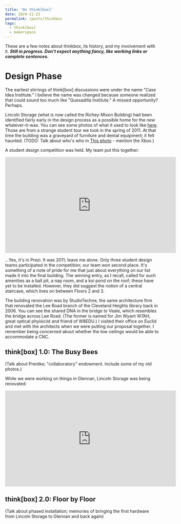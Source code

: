 ```yaml
---
title: 'On think[box]'
date: 2024-11-23
permalink: /posts/thinkbox
tags:
  - think[box]
  - makerspace
---
```


These are a few notes about thinkbox, its history, and my involvement with it. **_Still in progress. Don't expect anything fancy, like working links or complete sentences._**

Design Phase
======
The earliest stirrings of think[box] discussions were under the name "Case Idea Institute." I believe the name was changed because someone realized that could sound too much like "Quesadilla Institute." A missed opportunity? Perhaps.

Lincoln Storage (what is now called the Richey-Mixon Building) had been identified fairly early in the design process as a possible home for the new whatever-it-was. You can see some photos of what it used to look like [here](https://photos.jtl3.com/Cleveland/cwru/Thinkbox-1). Those are from a strange student tour we took in the spring of 2011. At that time the building was a graveyard of furniture and dental equipment; it felt haunted. (TODO: Talk about who's who in [This photo](https://photos.jtl3.com/Cleveland/cwru/Thinkbox-1/i-jJFMNdj/A) - mention the Xbox.)

A student design competition was held. My team put this together:
<iframe src="https://prezi.com/p/embed/XxEijrIglq4m7oA57s7x/" id="iframe_container" frameborder="0" webkitallowfullscreen="" mozallowfullscreen="" allowfullscreen="" allow="autoplay; fullscreen" height="315" width="560"></iframe>

...Yes, it's in Prezi. It was 2011; leave me alone. Only three student design teams participated in the competition; our team won second place. It's something of a note of pride for me that just about everything on our list made it into the final building. The winning entry, as I recall, called for such amenities as a ball pit, a nap room, and a koi pond on the roof; these have yet to be installed. However, they did suggest the notion of a central staircase, which lives on between Floors 2 and 3.

The building renovation was by StudioTechne, the same architecture firm that renovated the Lee Road branch of the Cleveland Heights library back in 2006. You can see the shared DNA in the bridge to Veale, which resembles the bridge across Lee Road. (The former is named for Jim Wyant W7AH, great optical phyisicist and friend of W8EDU.) I visited their office on Euclid and met with the architects when we were putting our proposal together. I remember being concerned about whether the low ceilings would be able to accommodate a CNC. 



think[box] 1.0: The Busy Bees
------

(Talk about Prentke; "collaboratory" endowment. Include some of my old photos.)

While we were working on things in Glennan, Lincoln Storage was being renovated:
<iframe width="560" height="315" src="https://www.youtube.com/embed/OuFfpoC-brM?si=EkJ8A6iLjAW_1Ygy" title="YouTube video player" frameborder="0" allow="accelerometer; autoplay; clipboard-write; encrypted-media; gyroscope; picture-in-picture; web-share" referrerpolicy="strict-origin-when-cross-origin" allowfullscreen></iframe>

think[box] 2.0: Floor by Floor
------
(Talk about phased installation; memories of bringing the first hardware from Lincoln Storage to Glennan and back again)



